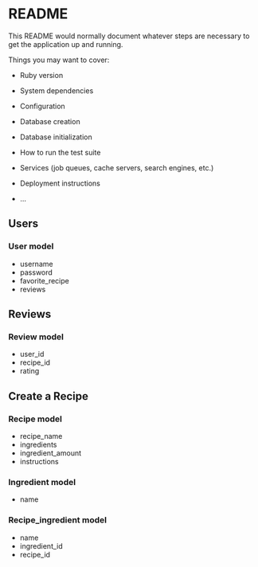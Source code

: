 # README

This README would normally document whatever steps are necessary to get the
application up and running.

Things you may want to cover:

* Ruby version

* System dependencies

* Configuration

* Database creation

* Database initialization

* How to run the test suite

* Services (job queues, cache servers, search engines, etc.)

* Deployment instructions

* ...
## Users

### User model
- username
- password
- favorite_recipe
- reviews

## Reviews

### Review model
- user_id
- recipe_id
- rating

## Create a Recipe

### Recipe model
- recipe_name
- ingredients 
- ingredient_amount
- instructions

### Ingredient model
- name

### Recipe_ingredient model
- name
- ingredient_id
- recipe_id
